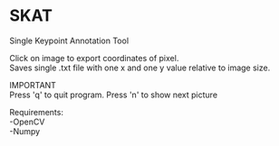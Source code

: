 # SKAT  
Single Keypoint Annotation Tool  

Click on image to export coordinates of pixel.  
Saves single .txt file with one x and one y value relative to image size.  

IMPORTANT  
  Press 'q' to quit program.
  Press 'n' to show next picture  

Requirements:  
 -OpenCV  
 -Numpy  
